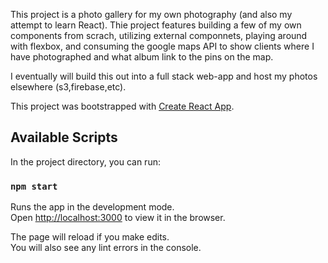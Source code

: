 This project is a photo gallery for my own photography (and also my attempt to learn React). Thie project features building a few of my own components from scrach, utilizing external componnets, playing around with flexbox, and consuming the google maps API to show clients where I have photographed and what album link to the pins on the map.

I eventually will build this out into a full stack web-app and host my photos elsewhere (s3,firebase,etc).

This project was bootstrapped with [Create React App](https://github.com/facebook/create-react-app).

## Available Scripts

In the project directory, you can run:

### `npm start`

Runs the app in the development mode.<br>
Open [http://localhost:3000](http://localhost:3000) to view it in the browser.

The page will reload if you make edits.<br>
You will also see any lint errors in the console.


